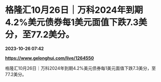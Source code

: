 # 格隆汇10月26日｜万科2024年到期4.2%美元债券每1美元面值下跌7.3美分，至77.2美分。

**2023-10-26 07:42**

**https://www.gelonghui.com/live/1264550**

格隆汇10月26日｜万科2024年到期4.2%美元债券每1美元面值下跌7.3美分，至77.2美分。